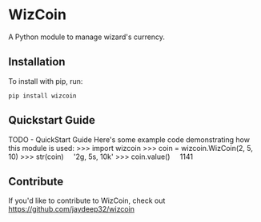 WizCoin
======

A Python module to manage wizard's currency.

Installation
------------

To install with pip, run:

    pip install wizcoin

Quickstart Guide
----------------

TODO - QuickStart Guide
Here's some example code demonstrating how this module is used:
	>>> import wizcoin
	>>> coin = wizcoin.WizCoin(2, 5, 10)
	>>> str(coin)
	     '2g, 5s, 10k'
	>>> coin.value()
	     1141


Contribute
----------

If you'd like to contribute to WizCoin, check out https://github.com/jaydeep32/wizcoin
